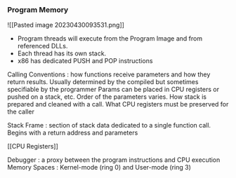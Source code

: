 ### Program Memory
![[Pasted image 20230430093531.png]]

- Program threads will execute from the Program Image and from referenced DLLs. 
- Each thread has its own stack.
- x86 has dedicated PUSH and POP instructions 

Calling Conventions : how functions receive parameters and how they return results. Usually determined by the compiled but sometimes specifiable by the programmer
	Params can be placed in CPU registers or pushed on a stack, etc. Order of the parameters varies. How stack is prepared and cleaned with a call. What CPU registers must be preserved for the caller

Stack Frame : section of stack data dedicated to a single function call. Begins with a return address and parameters

[[CPU Registers]]

Debugger : a proxy between the program instructions and CPU execution
Memory Spaces : Kernel-mode (ring 0) and User-mode (ring 3)
